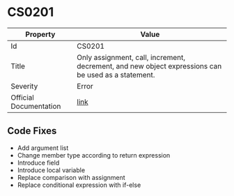 # CS0201

| Property               | Value                                                                                                |
| ---------------------- | ---------------------------------------------------------------------------------------------------- |
| Id                     | CS0201                                                                                               |
| Title                  | Only assignment, call, increment, decrement, and new object expressions can be used as a statement\. |
| Severity               | Error                                                                                                |
| Official Documentation | [link](http://docs.microsoft.com/en-us/dotnet/csharp/language-reference/compiler-messages/cs0201)    |

## Code Fixes

* Add argument list
* Change member type according to return expression
* Introduce field
* Introduce local variable
* Replace comparison with assignment
* Replace conditional expression with if\-else

